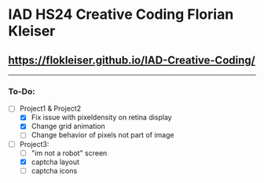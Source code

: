 # IAD HS24 Creative Coding Florian Kleiser
## https://flokleiser.github.io/IAD-Creative-Coding/

___

### To-Do:
- [ ] Project1 & Project2
    - [x] Fix issue with pixeldensity on retina display
    - [x] Change grid animation 
    - [ ] Change behavior of pixels not part of image

- [ ] Project3:
    - [ ] "im not a robot" screen 
    - [x] captcha layout
    - [ ] captcha icons